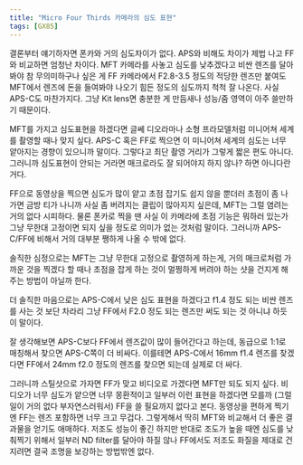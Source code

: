 ```yaml
---
title: "Micro Four Thirds 카메라의 심도 표현"
tags: [GX85]
---
```


결론부터 얘기하자면 폰카와 거의 심도차이가 없다. APS와 비해도 차이가 제법 나고 FF와 비교하면 엄청난 차이다. MFT 카메라를 사놓고 심도를 낮추겠다고 비싼 렌즈를 달아봐야 참 무의미하구나 싶은 게 FF 카메라에서 F2.8-3.5 정도의 적당한 렌즈만 붙여도 MFT에서 렌즈에 돈을 들여봐야 나오기 힘든 정도의 심도까지 척척 잘 나온다. 사실 APS-C도 마찬가지다. 그냥 Kit lens면 충분한 게 만듬새나 성능/줌 영역이 아주 쓸만하기 때문이다.

MFT를 가지고 심도표현을 하겠다면 글쎄 디오라마나 소형 프라모델처럼 미니어쳐 세계를 촬영할 때나 맞지 싶다. APS-C 혹은 FF로 찍으면 이 미니어쳐 세계의 심도는 너무 얕아지는 경향이 있으니까 말이다. 그렇다고 최단 촬영 거리가 그렇게 짧은 편도 아니다. 그러니까 심도표현이 안되는 거라면 매크로라도 잘 되어야지 하지 않나? 하면 아니다란 거다.

FF으로 동영상을 찍으면 심도가 많이 얕고 초점 잡기도 쉽지 않을 뿐더러 초점이 좀 나가면 금방 티가 나니까 사실 좀 버려지는 클립이 많아지지 싶은데, MFT는 그럴 염려는 거의 없다 시피하다. 물론 폰카로 찍을 땐 사실 이 카메라에 초점 기능은 뭐하러 있는가 그냥 무한대 고정이면 되지 싶을 정도로 의미가 없는 것처럼 말이다. 그러니까 APS-C/FF에 비해서 거의 대부분 쨍하게 나올 수 밖에 없다. 

솔직한 심정으로는 MFT는 그냥 무한대 고정으로 촬영하게 하는게, 거의 매크로처럼 가까운 것을 찍겠다 할 때나 초점을 잡게 하는 것이 멀쩡하게 버려야 하는 샷을 건지게 해주는 방법이 아닐까 한다.

더 솔직한 마음으로는 APS-C에서 낮은 심도 표현을 하겠다고 f1.4 정도 되는 비싼 렌즈를 사는 것 보단 차라리 그냥 FF에서 F2.0 정도 되는 렌즈만 써도 되는 것 아니냐 하듯이 말이다.

잘 생각해보면 APS-C보다 FF에서 렌즈값이 많이 들어간다고 하는데, 동급으로 1:1로 매칭해서 찾으면 APS-C쪽이 더 비싸다. 이를테면 APS-C에서 16mm f1.4 렌즈를 찾겠다면 FF에서 24mm f2.0 정도의 렌즈를 찾으면 되는데 실제로 더 싸다. 

그러니까 스틸샷으로 가자면 FF가 맞고 비디오로 가겠다면 MFT만 되도 되지 싶다. 비디오가 너무 심도가 얕으면 너무 몽환적이고 일부러 이런 표현을 하겠다면 모를까 (그럴 일이 거의 없다 부자연스러워서) FF을 쓸 필요까지 없다고 본다. 동영상을 편하게 찍기엔 FF는 렌즈 포함하면 너무 크고 무겁다. 그렇게해서 딱히 MFT와 비교해서 더 좋은 결과물을 얻기도 애매하다. 저조도 성능이 좋긴 하지만 반대로 조도가 높을 때엔 심도를 낮춰찍기 위해서 일부러 ND filter를 달아야 하질 않나 FF에서도 저조도 화질을 제대로 건지려면 결국 조명을 보강하는 방법밖엔 없다. 
